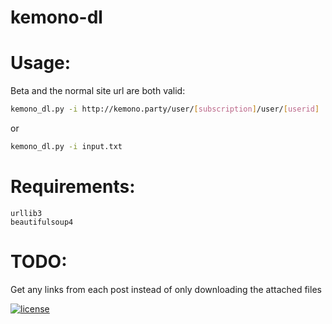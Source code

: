 # kemono-dl

# Usage:
Beta and the normal site url are both valid:

```bash
kemono_dl.py -i http://kemono.party/user/[subscription]/user/[userid]
```
or
```bash
kemono_dl.py -i input.txt
```

# Requirements:
```
urllib3
beautifulsoup4
```

# TODO:
Get any links from each post instead of only downloading the attached files


[![license](http://www.wtfpl.net/wp-content/uploads/2012/12/wtfpl-badge-2.png)](LICENSE.md)
